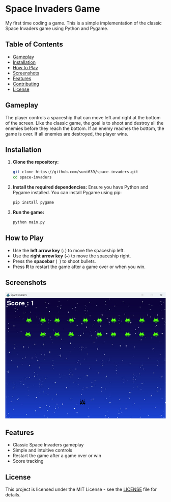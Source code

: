 # Space Invaders Game

My first time coding a game. This is a simple implementation of the classic Space Invaders game using Python and Pygame.

## Table of Contents

- [Gameplay](#gameplay)
- [Installation](#installation)
- [How to Play](#how-to-play)
- [Screenshots](#screenshots)
- [Features](#features)
- [Contributing](#contributing)
- [License](#license)

## Gameplay

The player controls a spaceship that can move left and right at the bottom of the screen. Like the classic game, the goal is to shoot and destroy all the enemies before they reach the bottom. If an enemy reaches the bottom, the game is over. If all enemies are destroyed, the player wins.

## Installation

1. **Clone the repository:**
    ```sh
    git clone https://github.com/suni639/space-invaders.git
    cd space-invaders
    ```

2. **Install the required dependencies:**
    Ensure you have Python and Pygame installed. You can install Pygame using pip:
    ```sh
    pip install pygame
    ```

3. **Run the game:**
    ```sh
    python main.py
    ```

## How to Play

- Use the **left arrow key** (`←`) to move the spaceship left.
- Use the **right arrow key** (`→`) to move the spaceship right.
- Press the **spacebar** (` `) to shoot bullets.
- Press **R** to restart the game after a game over or when you win.

## Screenshots

![Game Screenshot](screenshot.png)

## Features

- Classic Space Invaders gameplay
- Simple and intuitive controls
- Restart the game after a game over or win
- Score tracking

## License

This project is licensed under the MIT License - see the [LICENSE](LICENSE) file for details.
